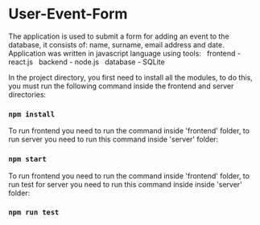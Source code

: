 # User-Event-Form
The application is used to submit a form for adding an event to the database, it consists of:  name, surname, email address and date. 
Application was written in javascript language using tools:
&nbsp;&nbsp;frontend - react.js
&nbsp;&nbsp;backend - node.js
&nbsp;&nbsp;database - SQLite

In the project directory, you first need to install all the modules, to do this, you must run the following command inside the frontend and server directories:

### `npm install`

To run frontend you need to run the command inside 'frontend' folder, to run server you need to run this command inside 'server' folder:

### `npm start`

To run frontend you need to run the command inside 'frontend' folder, to run test for server  you need to run this command inside inside 'server' folder:

### `npm run test`


